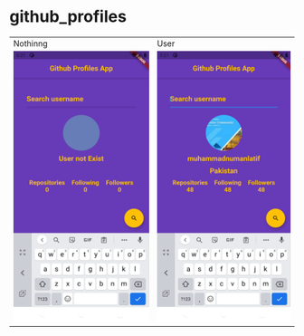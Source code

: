# github_profiles

<table>
  <tr>
    <td>Nothinng</td>
     <td>User</td>
  </tr>
  <tr>
     <td><img src="nothing.png" width=270 height=480></td>
    <td><img src="mnl.png" width=270 height=480></td>
 
  </tr>
 </table>